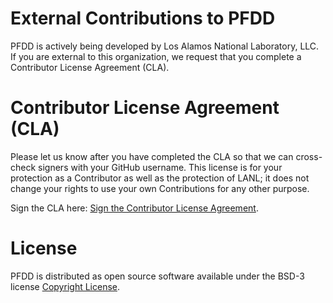 # External Contributions to PFDD

PFDD is actively being developed by Los Alamos National Laboratory, LLC. 
If you are external to this organization, we request that you complete a Contributor License Agreement (CLA).

# Contributor License Agreement (CLA)

Please let us know after you have completed the CLA so that we can cross-check signers with your GitHub username. This license is for your protection as a Contributor as well as the protection of LANL; it does not change your rights to use your own Contributions for any other purpose.

Sign the CLA here: <a href="https://www.clahub.com/agreements/lanl/Phase-Field-Dislocation-Dynamics-PFDD">Sign the Contributor License Agreement</a>.

# License

PFDD is distributed as open source software available under the BSD-3 license [Copyright License](LICENSE.md).
